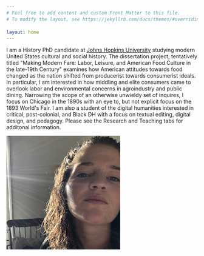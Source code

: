 ```yaml
---
# Feel free to add content and custom Front Matter to this file.
# To modify the layout, see https://jekyllrb.com/docs/themes/#overriding-theme-defaults

layout: home
---
```

I am a History PhD candidate at [Johns Hopkins University](https://history.jhu.edu/directory/elena-palazzolo/) studying modern United States cultural and social history. The dissertation project, tentatively titled "Making Modern Fare: Labor, Leisure, and American Food Culture in the late-19th Century" examines how American attitudes towards food changed as the nation shifted from producerist towards consumerist ideals. In particular, I am interested in how middling and elite consumers came to overlook labor and environmental concerns in agroindustry and public dining. Narrowing the scope of an otherwise unwieldy set of inquires, I focus on Chicago in the 1890s with an eye to, but not explicit focus on the 1893 World's Fair.  I am also a student of the digital humanities interested in critical, post-colonial, and Black DH with a focus on textual editing, digital design, and pedagogy. Please see the Research and Teaching tabs for additonal information.

![headshot](/website.jpeg)